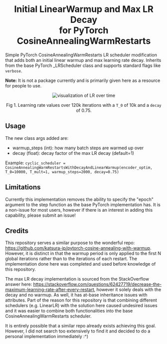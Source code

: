 <h1 align='center'>Initial LinearWarmup and Max LR Decay <br>for PyTorch CosineAnnealingWarmRestarts</h3>


Simple PyTorch CosineAnnealingWarmRestarts LR scheduler modification that adds both an initial linear warmup and max learning rate decay. 
Inherits from the base PyTorch _LRScheduler class and supports standard flags like <code>verbose</code>. 

<b>Note:</b> It is not a package currently and is primarily given here as a resource for people to use.

<p align='center'><img src="https://user-images.githubusercontent.com/32918812/195471927-20285c82-4b01-4992-8a5e-678564b9fad3.png" alt="visualization of LR over time" /></p>
<p align='center'>Fig 1. Learning rate values over 120k iterations with a <code>T_0</code> of 10k and a <code>decay</code> of 0.75.</p>

## Usage
The new class args added are:
<ul>
<li>warmup_steps (int): how many batch steps are warmed up over</li>
<li>decay (float): decay factor of the max LR decay (default=1)</li>
</ul>

Example: <code>cyclic_scheduler = CosineAnnealingWarmRestartsWithDecayAndLinearWarmup(encoder_optim, T_0=10000, T_mult=1, warmup_steps=2000, decay=0.75)</code>

## Limitations
Currently this implementation removes the ability to specify the "epoch" argument to the step function as the base PyTorch implementation has. It is a non-issue for most users, however if there is an interest in adding this capability, please submit an issue!

## Credits
This repository serves a similar purpose to the wonderful repo: <url>https://github.com/katsura-jp/pytorch-cosine-annealing-with-warmup</url>. However, it is distinct in that the warmup period is only applied to the first N global iterations rather than to the iterations of each restart. The implementation done here was completed and used before knowledge of this repository.

The max LR decay implementation is sourced from the StackOverflow answer here: <url>https://stackoverflow.com/questions/62427719/decrease-the-maximum-learning-rate-after-every-restart</url>, however it solely deals with the decay and no warmup. As well, it has at-base inheritance issues with attributes. Part of the reason for this repository is that combining different schedulers (e.g. LinearLR) with the solution here caused undesired issues and it was easier to combine both functionalities into the base CosineAnnealingWarmRestarts scheduler.

It is entirely possible that a similar repo already exists achieving this goal. However, I did not search too extensively to find it and decided to do a personal implementation immediately :^)
